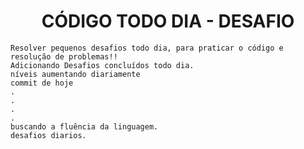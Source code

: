<H1 align=center>CÓDIGO TODO DIA - DESAFIO </H1>

```
Resolver pequenos desafios todo dia, para praticar o código e resolução de problemas!!
Adicionando Desafios concluídos todo dia.
níveis aumentando diariamente
commit de hoje
.
.
.
.
buscando a fluência da linguagem.
desafios diarios.
